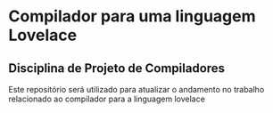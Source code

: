 # Compilador para uma linguagem Lovelace

## Disciplina de Projeto de Compiladores

Este repositório será utilizado para atualizar o andamento no trabalho relacionado ao compilador para a linguagem lovelace